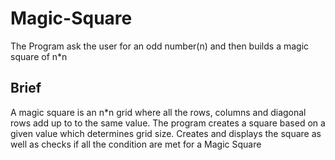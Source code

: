 # Magic-Square
The Program ask the user for an odd number(n) and then builds a magic square of n*n
## Brief
A magic square is an n*n grid where all the rows, columns and diagonal rows add up to to the same value. 
The program creates a square based on a given value which determines grid size. 
Creates and displays the square as well as checks if all the condition are met for a Magic Square
